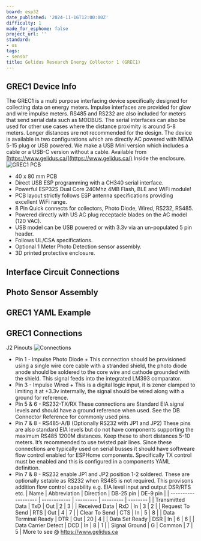 ```yaml
---
board: esp32
date_published: '2024-11-16T12:00:00Z'
difficulty: 1
made_for_esphome: false
project_url: ''
standard:
- us
tags:
- sensor
title: Gelidus Research Energy Collector 1 (GREC1)
---
```


## GREC1 Device Info

The GREC1 is a multi purpose interfacing device specifically designed for collecting data on energy meters. Impulse interfaces are provided for glow and wire impulse meters. RS485 and RS232 are also included for meters that send serial data such as MODBUS. The serial interfaces can also be used for other use cases where the distance proximity is around 5-8 meters. Longer distances are not recommended for the design. The device is available in two configurations which are directly AC powered with NEMA 5-15 plug or USB powered. We make a USB Mini version which includes a cable or a USB-C version without a cable.
Available from [https://www.gelidus.ca/](https://www.gelidus.ca/)
Inside the enclosure.
![GREC1 PCB](grec1.top.bare.jpg)
- 40 x 80 mm PCB
- Direct USB ESP programming with a CH340 serial interface.
- Powerful ESP32S Dual Core 240Mhz 4MB Flash, BLE and WiFi module!
- PCB layout strictly follows ESP antenna specifications providing excellent WiFi range.
- 8 Pin Quick connects for collectors, Photo Diode, Wired, RS232, RS485.
- Powered directly with US AC plug receptacle blades on the AC model (120 VAC).
- USB model can be USB powered or with 3.3v via an un-populated 5 pin header.
- Follows UL/CSA specifications.
- Optional 1 Meter Photo Detection sensor assembly.
- 3D printed protective enclosure.

## Interface Circuit Connections

## Photo Sensor Assembly

## GREC1 YAML Example

## GREC1 Connections

J2 Pinouts
![Connections](grec1.j2.connection.pins.jpg)
- Pin 1 - Impulse Photo Diode +
  This connection should be provisioned using a single wire core cable with a stranded shield, the photo diode anode should be soldered to the core wire and cathode grounded with the shield. This signal feeds into the integrated LM393 comparator.
- Pin 3 - Impulse Wired +
  This is a digital logic input, it is zener clamped to limiting it at +3.3v intermally, the signal should be wired along with a ground for reference.
- Pin 5 & 6 - RS232-TX/RX
  These connections are Standard EIA signal levels and should have a ground reference when used. See the DB Connector Reference for commonly used pins.
- Pin 7 & 8 - RS485-A/B (Optionally RS232 with JP1 and JP2)
  These pins are also standard EIA levels but do not have components supporting the maximum RS485 1200M distances. Keep these to short distances 5-10 meters. It’s recommended to use twisted pair lines. Since these connections are typically used on serial busses it should have softweare flow control enabled for ESPHome components. Specifically TX control must be enabled and this is configured in a components YAML definition.
- Pin 7 & 8 - RS232 enable JP1 and JP2 position 1-2 soldered.
  These are optionally setable as RS232 when RS485 is not required. This provisons addition flow control capability e.g. EIA level input and output DSR/RTS etc.
| Name                | Abbreviation | Direction | DB-25 pin | DE-9 pin |
| ------------------- | ------------ | --------- | --------- | -------- |
| Transmitted Data    | TxD          | Out       | 2         | 3        |
| Received Data       | RxD          | In        | 3         | 2        |
| Request To Send     | RTS          | Out       | 4         | 7        |
| Clear To Send       | CTS          | In        | 5         | 8        |
| Data Terminal Ready | DTR          | Out       | 20        | 4        |
| Data Set Ready      | DSR          | In        | 6         | 6        |
| Data Carrier Detect | DCD          | In        | 8         | 1        |
| Signal Ground       | G            | Common    | 7         | 5        |
More to see @ https://www.gelidus.ca